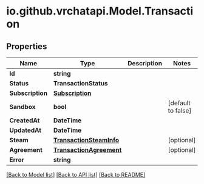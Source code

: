 
# io.github.vrchatapi.Model.Transaction

## Properties

Name | Type | Description | Notes
------------ | ------------- | ------------- | -------------
**Id** | **string** |  | 
**Status** | **TransactionStatus** |  | 
**Subscription** | [**Subscription**](Subscription.md) |  | 
**Sandbox** | **bool** |  | [default to false]
**CreatedAt** | **DateTime** |  | 
**UpdatedAt** | **DateTime** |  | 
**Steam** | [**TransactionSteamInfo**](TransactionSteamInfo.md) |  | [optional] 
**Agreement** | [**TransactionAgreement**](TransactionAgreement.md) |  | [optional] 
**Error** | **string** |  | 

[[Back to Model list]](../README.md#documentation-for-models)
[[Back to API list]](../README.md#documentation-for-api-endpoints)
[[Back to README]](../README.md)

